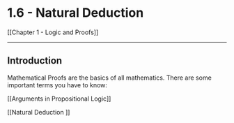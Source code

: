 # 1.6 - Natural Deduction 

[[Chapter 1 - Logic and Proofs]]

---
## Introduction 

Mathematical Proofs are the basics of all mathematics. There are some important terms you have to know: 

[[Arguments in Propositional Logic]]

[[Natural Deduction ]]

